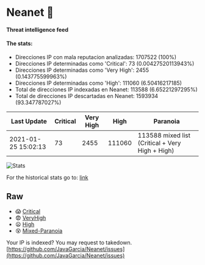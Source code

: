 # Neanet :hocho:
#### Threat intelligence feed
#### The stats:

- Direcciones IP con mala reputacion analizadas: 1707522 (100%)
- Direcciones IP determinadas como 'Critical':  73 (0.00427520113943%)
- Direcciones IP determinadas como 'Very High':  2455 (0.143775599963%)
- Direcciones IP determinadas como 'High':  111060 (6.50416217185)
- Total de direcciones IP indexadas en Neanet:  113588 (6.65221297295%)
- Total de direcciones IP descartadas en Neanet:  1593934 (93.347787027%)

| Last Update | Critical | Very High | High | Paranoia |
| --- | --- | --- | --- | --- |
| 2021-01-25 15:02:13 | 73 | 2455 | 111060 | 113588 mixed list (Critical + Very High + High)|

![Stats](https://docs.google.com/spreadsheets/d/e/2PACX-1vSnaNMIXVabIpDJjufMlzH7poXnshF3mgd8Is1g9ytUEzVsP5my4Trn8f-xkoLLQ38xpL3HtmUexLo6/pubchart?oid=501124687&format=image)

For the historical stats go to: [link](/stats.csv)
## Raw
- :scream: [Critical](https://raw.githubusercontent.com/JavaGarcia/Neanet/master/blacklists/neanet_critical.txt)
- :fearful: [VeryHigh](https://raw.githubusercontent.com/JavaGarcia/Neanet/master/blacklists/neanet_veryHigh.txtt)
- :frowning: [High](https://raw.githubusercontent.com/JavaGarcia/Neanet/master/blacklists/neanet_high.txt)
- :dizzy_face: [Mixed-Paranoia](https://raw.githubusercontent.com/JavaGarcia/Neanet/master/blacklists/neanet_all.txt)


Your IP is indexed? You may request to takedown. [https://github.com/JavaGarcia/Neanet/issues](https://github.com/JavaGarcia/Neanet/issues)












































































































































































































































































































































































































































































































































































































































































































































































































































































































































































































































































































































































































































































































































































































































































































































































































































































































































































































































































































































































































































































































































































































































































































































































































































































































































































































































































































































































































































































































































































































































































































































































































































































































































































































































































































































































































































































































































































































































































































